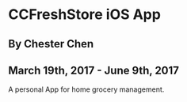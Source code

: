 # CCFreshStore iOS App

## By Chester Chen

## March 19th, 2017 - June 9th, 2017

A personal App for home grocery management.